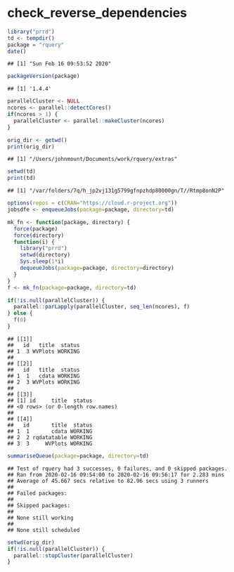 check\_reverse\_dependencies
================

``` r
library("prrd")
td <- tempdir()
package = "rquery"
date()
```

    ## [1] "Sun Feb 16 09:53:52 2020"

``` r
packageVersion(package)
```

    ## [1] '1.4.4'

``` r
parallelCluster <- NULL
ncores <- parallel::detectCores()
if(ncores > 1) {
  parallelCluster <- parallel::makeCluster(ncores)
}

orig_dir <- getwd()
print(orig_dir)
```

    ## [1] "/Users/johnmount/Documents/work/rquery/extras"

``` r
setwd(td)
print(td)
```

    ## [1] "/var/folders/7q/h_jp2vj131g5799gfnpzhdp80000gn/T//Rtmp8onN2P"

``` r
options(repos = c(CRAN="https://cloud.r-project.org"))
jobsdfe <- enqueueJobs(package=package, directory=td)

mk_fn <- function(package, directory) {
  force(package)
  force(directory)
  function(i) {
    library("prrd")
    setwd(directory)
    Sys.sleep(1*i)
    dequeueJobs(package=package, directory=directory)
  }
}
f <- mk_fn(package=package, directory=td)

if(!is.null(parallelCluster)) {
  parallel::parLapply(parallelCluster, seq_len(ncores), f)
} else {
  f(0)
}
```

    ## [[1]]
    ##   id   title  status
    ## 1  3 WVPlots WORKING
    ## 
    ## [[2]]
    ##   id   title  status
    ## 1  1   cdata WORKING
    ## 2  3 WVPlots WORKING
    ## 
    ## [[3]]
    ## [1] id     title  status
    ## <0 rows> (or 0-length row.names)
    ## 
    ## [[4]]
    ##   id       title  status
    ## 1  1       cdata WORKING
    ## 2  2 rqdatatable WORKING
    ## 3  3     WVPlots WORKING

``` r
summariseQueue(package=package, directory=td)
```

    ## Test of rquery had 3 successes, 0 failures, and 0 skipped packages. 
    ## Ran from 2020-02-16 09:54:00 to 2020-02-16 09:56:17 for 2.283 mins 
    ## Average of 45.667 secs relative to 82.96 secs using 3 runners
    ## 
    ## Failed packages:   
    ## 
    ## Skipped packages:   
    ## 
    ## None still working
    ## 
    ## None still scheduled

``` r
setwd(orig_dir)
if(!is.null(parallelCluster)) {
  parallel::stopCluster(parallelCluster)
}
```
